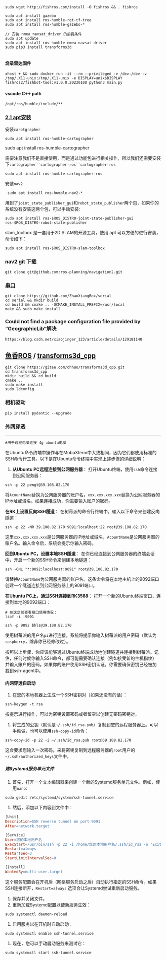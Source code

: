 ```shell
sudo wget http://fishros.com/install -O fishros && . fishros

sudo apt install gazebo
sudo apt install ros-humble-rqt-tf-tree
sudo apt install ros-humble-gazebo-*

// 安装 nmea_navsat_driver 的前提条件
sudo apt update
sudo apt install ros-humble-nmea-navsat-driver
sudo pip3 install transforms3d


```

#### 烧录雷达固件

```shell
xhost + && sudo docker run -it --rm --privileged -v /dev:/dev -v /tmp/.X11-unix:/tmp/.X11-unix -e DISPLAY=unix$DISPLAY fishros2/fishbot-tool:v1.0.0.20230108 python3 main.py
```

#### vscode C++ path

```
/opt/ros/humble/include/**
```

### [2.1 apt安装](https://fishros.com/d2lros2/#/humble/chapt10/get_started/2.Carto介绍及安装?id=_21-apt安装)

安装`carotgrapher`

```shell
sudo apt install ros-humble-cartographer
```

sudo apt install ros-humble-cartographer

需要注意我们不是直接使用，而是通过功能包进行相关操作，所以我们还需要安装下`cartographer``cartographer-ros``cartographer-ros`

```shell
sudo apt install ros-humble-cartographer-ros
```

安装`nav2`

```shell
 sudo apt install ros-humble-nav2-*
```



用到了`joint_state_publisher_gui`和`robot_state_publisher`两个包，如果你的系统没有安装这两个包，可以手动安装:

```shell
sudo apt install ros-$ROS_DISTRO-joint-state-publisher-gui ros-$ROS_DISTRO-robot-state-publisher

```

slam_toolbox 是一套用于2D SLAM的开源工具，使用 apt 可以方便的进行安装，命令如下：

```shell
sudo apt install ros-$ROS_DISTRO-slam-toolbox
```

### nav2 git 下载

```shell
git clone git@github.com:ros-planning/navigation2.git
```

### **[串口](https://github.com/ZhaoXiangBox/serial)**

```shell
git clone https://github.com/ZhaoXiangBox/serial
cd serial && mkdir build
cd build && cmake .. -DCMAKE_INSTALL_PREFIX=/usr/local
make && sudo make install
```

### Could not find a package configuration file provided by “GeographicLib“解决

```http
https://blog.csdn.net/xiaojinger_123/article/details/129181140
```

## **[鱼香ROS](https://gitee.com/ohhuo) / [transforms3d_cpp](https://gitee.com/ohhuo/transforms3d_cpp)**

```shell
git clone https://gitee.com/ohhuo/transforms3d_cpp.git
cd transforms3d_cpp
mkdir build && cd build
cmake ..
sudo make install
sudo ldconfig
```

### 相机驱动

```shell
pip install pydantic --upgrade
```

### 外网穿透

----------------------------

```shell
#用于远程电脑连接 4g ubuntu电脑
```

在Ubuntu命令终端中操作与在MobaXterm中大致相同，因为它们都使用标准的SSH命令行工具。以下是在Ubuntu命令终端中实现上述步骤的详细说明：

1. **从Ubuntu PC远程连接到公网服务器**： 打开Ubuntu终端，使用`ssh`命令连接到公网服务器：

```shell
ssh -p 22 pengt@39.108.82.170
```

将`AcountName`替换为公网服务器的账户名，`xxx.xxx.xxx.xxx`替换为公网服务器的IP地址或域名。如果连接成功，你需要输入账户的密码。

**在RK上设置反向SSH隧道**： 在树莓派的命令行终端中，输入以下命令来创建反向隧道：

```shell
ssh -p 22 -NR 39.108.82.170:9091:localhost:22 root@39.108.82.170
```

这里`xxx.xxx.xxx.xxx`是公网服务器的IP地址或域名，`AcountName`是公网服务器的账户名。输入命令后，系统会提示你输入密码。

**回到Ubuntu PC，设置本地SSH隧道**： 在你已经连接到公网服务器的终端会话中，开启一个新的SSH命令来创建本地隧道：

```shell
ssh -CNL "*:9092:localhost:9091" root@39.108.82.170
```

请替换`AcountName`为公网服务器的账户名。这条命令将在本地主机上的9092端口创建一个隧道连接到公网服务器上的9091端口。

**在Ubuntu PC上，通过SSH连接到RK3588**： 打开一个新的Ubuntu终端窗口，连接到本地的9092端口：

```shell
# 在这之前查看端口使用情况：
lsof -i :9091
```



```shell
ssh -p 9092 bhls@39.108.82.170
```

使用树莓派的用户名`pi`进行连接。系统将提示你输入树莓派的用户密码（默认为`raspberry`，除非你已经修改过）。

按照以上步骤，你应该能够通过Ubuntu终端成功地创建隧道并连接到树莓派。记住，任何时候你输入SSH命令，都可能需要确认连接（例如接受新的主机指纹）并输入账户的密码。如果你的账户使用SSH密钥认证，你需要确保密钥已经被加载到ssh-agent中。

#### 内网穿透自启动

1. 在您的本地机器上生成一个SSH密钥对（如果还没有的话）：

```shell
ssh-keygen -t rsa
```

按提示进行操作，可以为密钥设置密码或者留空以创建无密码密钥对。

1. 将生成的公钥（默认是`~/.ssh/id_rsa.pub`）复制到您的远程服务器上。可以手动做，也可以使用`ssh-copy-id`命令：

```shell
ssh-copy-id -p 22 -i ~/.ssh/id_rsa.pub root@39.108.82.170
```

这会要求您输入一次密码，来将密钥复制到远程服务器的`root`用户的`~/.ssh/authorized_keys`文件中。

##### 建Systemd服务单元文件

1. 首先，打开一个文本编辑器来创建一个新的Systemd服务单元文件。例如，使用`nano`:

```shell
sudo gedit /etc/systemd/system/ssh-tunnel.service
```

1. 然后，添加以下内容到文件中：

```makefile
[Unit]
Description=SSH reverse tunnel on port 9091
After=network.target

[Service]
User=您的本地用户名
ExecStart=/usr/bin/ssh -p 22 -i /home/您的本地用户名/.ssh/id_rsa -o "ExitOnForwardFailure yes" -o "ServerAliveInterval 60" -NR 39.108.82.170:9091:localhost:22 root@39.108.82.170
Restart=always
RestartSec=3
StartLimitIntervalSec=0

[Install]
WantedBy=multi-user.target

```

这个服务配置会在开机后（网络服务启动之后）自动执行指定的SSH命令。如果SSH连接断开，`Restart=always` 选项会让Systemd尝试重新启动服务。

1. 保存并关闭文件。
2. 重新加载Systemd配置以使新服务生效：

```shell
sudo systemctl daemon-reload
```

1. 启用服务以在开机时自动启动：

```shell
sudo systemctl enable ssh-tunnel.service
```

1. 现在，您可以手动启动服务来测试它：

```shell
sudo systemctl start ssh-tunnel.service
```